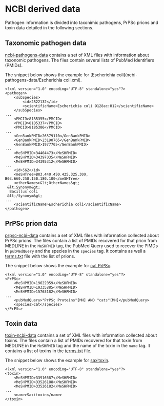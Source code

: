 # NCBI derived data

Pathogen information is divided into taxonimic pathogens, PrPSc prions and toxin data detailed in the following sections.

## Taxonomic pathogen data

[ncbi-pathogens-data](./ncbi-pathogens-data) contains a set of XML files with information about taxonomic pathogens. The files contain several lists of PubMed Identifiers (PMIDs).

The snippet below shows the example for [Escherichia coli](ncbi-pathogens-data/Escherichia coli.xml).

```
<?xml version="1.0" encoding="UTF-8" standalone="yes"?>
<pathogen>
    <subSpecies>
        <id>2822132</id>
        <scientificName>Escherichia coli O128ac:H12</scientificName>
    </subSpecies>
...
    <PMCID>8185355</PMCID>
    <PMCID>8185337</PMCID>
    <PMCID>8185306</PMCID>
...
    <GenBankPMID>26579110</GenBankPMID>
    <GenBankPMID>23190765</GenBankPMID>
    <GenBankPMID>1977705</GenBankPMID>
...
    <MeSHPMID>34404473</MeSHPMID>
    <MeSHPMID>34397035</MeSHPMID>
    <MeSHPMID>34395312</MeSHPMID>
...
    <id>562</id>
    <meSHTree>B03.440.450.425.325.300, B03.660.250.150.180.100</meSHTree>
    <otherNames>&lt;OtherNames&gt;
 &lt;Synonym&gt;
  Bacillus coli
 &lt;/Synonym&gt;
...
    <scientificName>Escherichia coli</scientificName>
</pathogen>
```

## PrPSc prion data

[prpsc-ncbi-data](./prpsc-ncbi-data) contains a set of XML files with information collected about PrPSc prions. The files contain a list of PMIDs recovered for that prion from MEDLINE in the `MeSHPMID` tag, the PubMed Query used to recover the PIMDs in `pubMedQuery` and the species in the `species` tag. It contains as well a [terms.txt](./prpsc-ncbi-data/terms.txt) file with the list of prions.

The snippet below shows the example for <a href="./prpsc-ncbi-data/Sc (cat).xml">cat PrPSc</a>.

```
<?xml version="1.0" encoding="UTF-8" standalone="yes"?>
<PrPSc>
    <MeSHPMID>19622059</MeSHPMID>
    <MeSHPMID>19335885</MeSHPMID>
    <MeSHPMID>15763182</MeSHPMID>
...
    <pubMedQuery>"PrPSc Proteins"[MH] AND "cats"[MH]</pubMedQuery>
    <species>cat</species>
</PrPSc>
```

## Toxin data

[toxin-ncbi-data](./toxin-ncbi-data) contains a set of XML files with information collected about toxins. The files contain a list of PMIDs recovered for that toxin from MEDLINE in the `MeSHPMID` tag and the name of the toxin in the `name` tag. It contains a list of toxins in the [terms.txt](./toxin-ncbi-data/terms.txt) file.

The snippet below shows the example for [saxitoxin](./toxin-ncbi-data/saxitoxin.xml).

```
<?xml version="1.0" encoding="UTF-8" standalone="yes"?>
<toxin>
    <MeSHPMID>33916687</MeSHPMID>
    <MeSHPMID>33526188</MeSHPMID>
    <MeSHPMID>33526182</MeSHPMID>
...
    <name>Saxitoxin</name>
</toxin>
```
